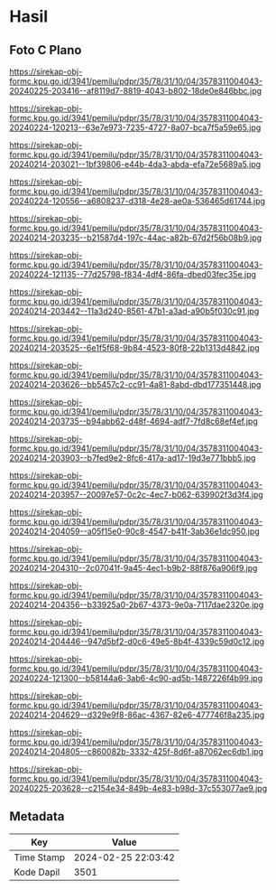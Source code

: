 # Hasil

## Foto C Plano

https://sirekap-obj-formc.kpu.go.id/3941/pemilu/pdpr/35/78/31/10/04/3578311004043-20240225-203416--af8119d7-8819-4043-b802-18de0e846bbc.jpg

https://sirekap-obj-formc.kpu.go.id/3941/pemilu/pdpr/35/78/31/10/04/3578311004043-20240224-120213--63e7e973-7235-4727-8a07-bca7f5a59e65.jpg

https://sirekap-obj-formc.kpu.go.id/3941/pemilu/pdpr/35/78/31/10/04/3578311004043-20240214-203021--1bf39806-e44b-4da3-abda-efa72e5689a5.jpg

https://sirekap-obj-formc.kpu.go.id/3941/pemilu/pdpr/35/78/31/10/04/3578311004043-20240224-120556--a6808237-d318-4e28-ae0a-536465d61744.jpg

https://sirekap-obj-formc.kpu.go.id/3941/pemilu/pdpr/35/78/31/10/04/3578311004043-20240214-203235--b21587d4-197c-44ac-a82b-67d2f56b08b9.jpg

https://sirekap-obj-formc.kpu.go.id/3941/pemilu/pdpr/35/78/31/10/04/3578311004043-20240224-121135--77d25798-f834-4df4-86fa-dbed03fec35e.jpg

https://sirekap-obj-formc.kpu.go.id/3941/pemilu/pdpr/35/78/31/10/04/3578311004043-20240214-203442--11a3d240-8561-47b1-a3ad-a90b5f030c91.jpg

https://sirekap-obj-formc.kpu.go.id/3941/pemilu/pdpr/35/78/31/10/04/3578311004043-20240214-203525--6e1f5f68-9b84-4523-80f8-22b1313d4842.jpg

https://sirekap-obj-formc.kpu.go.id/3941/pemilu/pdpr/35/78/31/10/04/3578311004043-20240214-203626--bb5457c2-cc91-4a81-8abd-dbd177351448.jpg

https://sirekap-obj-formc.kpu.go.id/3941/pemilu/pdpr/35/78/31/10/04/3578311004043-20240214-203735--b94abb62-d48f-4694-adf7-7fd8c68ef4ef.jpg

https://sirekap-obj-formc.kpu.go.id/3941/pemilu/pdpr/35/78/31/10/04/3578311004043-20240214-203903--b7fed9e2-8fc6-417a-ad17-19d3e771bbb5.jpg

https://sirekap-obj-formc.kpu.go.id/3941/pemilu/pdpr/35/78/31/10/04/3578311004043-20240214-203957--20097e57-0c2c-4ec7-b062-639902f3d3f4.jpg

https://sirekap-obj-formc.kpu.go.id/3941/pemilu/pdpr/35/78/31/10/04/3578311004043-20240214-204059--a05f15e0-90c8-4547-b41f-3ab36e1dc950.jpg

https://sirekap-obj-formc.kpu.go.id/3941/pemilu/pdpr/35/78/31/10/04/3578311004043-20240214-204310--2c07041f-9a45-4ec1-b9b2-88f876a906f9.jpg

https://sirekap-obj-formc.kpu.go.id/3941/pemilu/pdpr/35/78/31/10/04/3578311004043-20240214-204356--b33925a0-2b67-4373-9e0a-7117dae2320e.jpg

https://sirekap-obj-formc.kpu.go.id/3941/pemilu/pdpr/35/78/31/10/04/3578311004043-20240214-204446--947d5bf2-d0c6-49e5-8b4f-4339c59d0c12.jpg

https://sirekap-obj-formc.kpu.go.id/3941/pemilu/pdpr/35/78/31/10/04/3578311004043-20240224-121300--b58144a6-3ab6-4c90-ad5b-1487226f4b99.jpg

https://sirekap-obj-formc.kpu.go.id/3941/pemilu/pdpr/35/78/31/10/04/3578311004043-20240214-204629--d329e9f8-86ac-4367-82e6-477746f8a235.jpg

https://sirekap-obj-formc.kpu.go.id/3941/pemilu/pdpr/35/78/31/10/04/3578311004043-20240214-204805--c860082b-3332-425f-8d6f-a87062ec6db1.jpg

https://sirekap-obj-formc.kpu.go.id/3941/pemilu/pdpr/35/78/31/10/04/3578311004043-20240225-203628--c2154e34-849b-4e83-b98d-37c553077ae9.jpg


## Metadata

| Key        | Value               |
| ---------- | ------------------- |
| Time Stamp | 2024-02-25 22:03:42 |
| Kode Dapil | 3501                |



